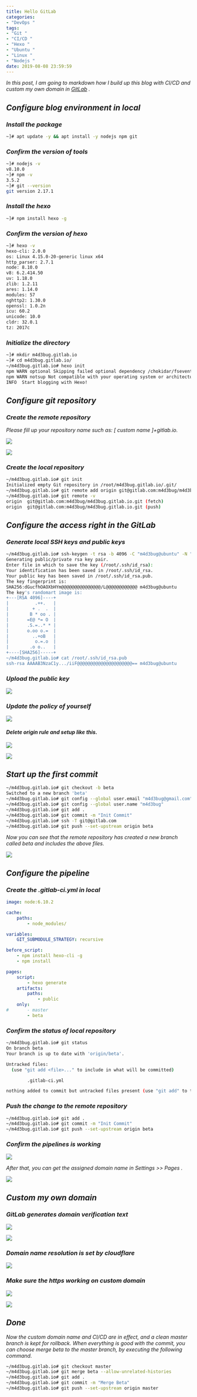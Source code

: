 ```yaml
---
title: Hello GitLab
categories:
- "DevOps "
tags:
- "Git " 
- "CI/CD " 
- "Hexo "
- "Ubuntu "
- "Linux "
- "Nodejs " 
date: 2019-08-08 23:59:59
---
```


*In this post, I am going to markdown how I build up this blog with CI/CD and custom my own domain in [GitLab](https://www.gitlab.com) .*

## *Configure blog environment in local*

### *Install the package*

``` bash
~]# apt update -y && apt install -y nodejs npm git
```

### *Confirm the version of tools*

``` bash
~]# nodejs -v
v8.10.0
~]# npm -v
3.5.2
~]# git --version
git version 2.17.1
```

### *Install the hexo*

``` bash
~]# npm install hexo -g
```

### *Confirm the version of hexo*

``` bash
~]# hexo -v
hexo-cli: 2.0.0
os: Linux 4.15.0-20-generic linux x64
http_parser: 2.7.1
node: 8.10.0
v8: 6.2.414.50
uv: 1.18.0
zlib: 1.2.11
ares: 1.14.0
modules: 57
nghttp2: 1.30.0
openssl: 1.0.2n
icu: 60.2
unicode: 10.0
cldr: 32.0.1
tz: 2017c
```

### *Initialize the directory*

``` bash
~]# mkdir m4d3bug.gitlab.io
~]# cd m4d3bug.gitlab.io/
~/m4d3bug.gitlab.io# hexo init
npm WARN optional Skipping failed optional dependency /chokidar/fsevents:
npm WARN notsup Not compatible with your operating system or architecture: fsevents@1.2.9
INFO  Start blogging with Hexo!
```

## *Configure git repository*

### *Create the remote repository*

*Please fill up your repository name such as: [ custom name ]+gitlab.io.*

![](https://i.loli.net/2019/08/10/priZIByc4Tfks7S.png)

![](https://i.loli.net/2019/08/10/ugAZDkTQHYIOCKV.png)

### *Create the local repository*

``` bash
~/m4d3bug.gitlab.io# git init
Initialized empty Git repository in /root/m4d3bug.gitlab.io/.git/
~/m4d3bug.gitlab.io# git remote add origin git@gitlab.com:m4d3bug/m4d3bug.gitlab.io.git
~/m4d3bug.gitlab.io# git remote -v
origin  git@gitlab.com:m4d3bug/m4d3bug.gitlab.io.git (fetch)
origin  git@gitlab.com:m4d3bug/m4d3bug.gitlab.io.git (push)
```

## *Configure the access right in the GitLab*

### *Generate local SSH keys and public keys*

``` bash
~/m4d3bug.gitlab.io# ssh-keygen -t rsa -b 4096 -C "m4d3bug@ubuntu" -N ""
Generating public/private rsa key pair.
Enter file in which to save the key (/root/.ssh/id_rsa): 
Your identification has been saved in /root/.ssh/id_rsa.
Your public key has been saved in /root/.ssh/id_rsa.pub.
The key fingerprint is:
SHA256:dGucfhOAOXbHYm@@@@@@@@@@@@@@@/L@@@@@@@@@@@@ m4d3bug@ubuntu
The key's randomart image is:
+---[RSA 4096]----+
|          .++.   |
|         + .  .  |
|        B * oo . |
|       =E@ *= O  |
|       .S.=..* * |
|       o.oo o.=  |
|         ..+oB   |
|          o.=.o  |
|        .o o..   |
+----[SHA256]-----+
~/m4d3bug.gitlab.io# cat /root/.ssh/id_rsa.pub 
ssh-rsa AAAAB3NzaC1y.../iiF@@@@@@@@@@@@@@@@@@@@@== m4d3bug@ubuntu
```

### *Upload the public key*

![](https://i.loli.net/2019/08/10/grnETp16mayWYlw.png)

### *Update the policy of yourself*

![](https://i.loli.net/2019/08/12/9NeG8lWjYHadt4b.jpg)

####  *Delete origin rule and setup like this.*

![](https://i.loli.net/2019/08/28/jL7n1h3KBOywvZg.png)

![](https://i.loli.net/2019/08/10/UGSMXCbTFYlA1yh.png)

## *Start up the first commit*

``` bash
~/m4d3bug.gitlab.io# git checkout -b beta
Switched to a new branch 'beta'
~/m4d3bug.gitlab.io# git config --global user.email "m4d3bug@gmail.com"
~/m4d3bug.gitlab.io# git config --global user.name "m4d3bug"
~/m4d3bug.gitlab.io# git add .
~/m4d3bug.gitlab.io# git commit -m "Init Commit"
~/m4d3bug.gitlab.io# ssh -T git@gitlab.com
~/m4d3bug.gitlab.io# git push --set-upstream origin beta
```

*Now you can see that the remote repository has created a new branch called beta and includes the above files.*

![](https://i.loli.net/2019/08/10/OvHGo1j3MutW7rR.png)

## *Configure the pipeline*

### *Create the .gitlab-ci.yml in local*

``` yaml
image: node:6.10.2

cache:
    paths:
        - node_modules/

variables:
    GIT_SUBMODULE_STRATEGY: recursive

before_script:
    - npm install hexo-cli -g
    - npm install

pages:
    script: 
        - hexo generate
    artifacts:
        paths:
            - public
    only:
#       - master
        - beta
```

### *Confirm the status of local repository*

``` bash
~/m4d3bug.gitlab.io# git status
On branch beta
Your branch is up to date with 'origin/beta'.

Untracked files:
  (use "git add <file>..." to include in what will be committed)

        .gitlab-ci.yml

nothing added to commit but untracked files present (use "git add" to track)
```

### *Push the change to the remote repository*

``` bash
~/m4d3bug.gitlab.io# git add .
~/m4d3bug.gitlab.io# git commit -m "Init Commit"
~/m4d3bug.gitlab.io# git push --set-upstream origin beta
```

### *Confirm the pipelines is working*

![](https://i.loli.net/2019/08/11/U9xHfalLTC3WpA1.png)

*After that, you can get the assigned domain name in Settings >> Pages .*

![](https://i.loli.net/2019/08/11/KxRXZrL6ohaAVQG.png)

## *Custom my own domain*

### *GitLab generates domain verification text*

![](https://i.loli.net/2019/08/11/HykJnsKlj37FxYd.png)

![](https://i.loli.net/2019/08/11/Xz2fk1prdlESvis.png)

### *Domain name resolution is set by cloudflare*

![](https://i.loli.net/2019/08/11/IZ1jUJEakPe4dsf.png)

### *Make sure the https working on custom domain*

![](https://i.loli.net/2019/08/11/O12KTspUnuo4CFg.png)

![](https://i.loli.net/2019/08/11/piF2nILMlEKt9mw.png)



## *Done*

*Now the custom domain name and CI/CD are in effect, and a clean master branch is kept for rollback. When everything is good with the commit, you can choose merge beta to the master branch, by executing the following command.*

``` bash
~/m4d3bug.gitlab.io# git checkout master
~/m4d3bug.gitlab.io# git merge beta --allow-unrelated-histories
~/m4d3bug.gitlab.io# git add .
~/m4d3bug.gitlab.io# git commit -m "Merge Beta"
~/m4d3bug.gitlab.io# git push --set-upstream origin master
```





